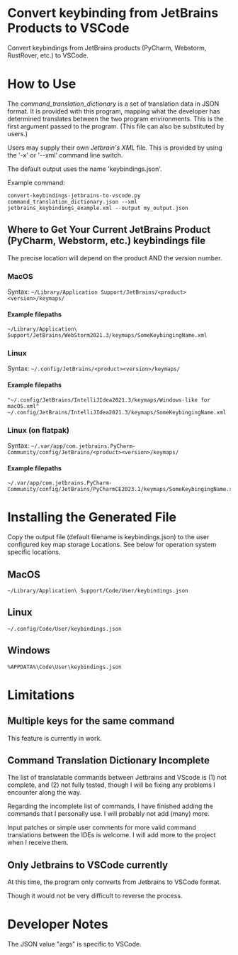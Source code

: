 # Convert keybinding from JetBrains Products to VSCode

Convert keybindings from JetBrains products (PyCharm, Webstorm, RustRover, etc.) to VSCode.

# How to Use

The _command_translation_dictionary_ is a set of translation data in JSON format. It is provided with this program, mapping what the developer has determined translates between the two program environments. This is the first argument passed to the program. (This file can also be substituted by users.)

Users may supply their own _Jetbrain's XML_ file. This is provided by using the '-x' or '--xml' command line switch.

The default output uses the name 'keybindings.json'.

Example command:
```
convert-keybindings-jetbrains-to-vscode.py command_translation_dictionary.json --xml jetbrains_keybindings_example.xml --output my_output.json
```

## Where to Get Your Current JetBrains Product (PyCharm, Webstorm, etc.) keybindings file

The precise location will depend on the product AND the version number.

### MacOS

Syntax: ```~/Library/Application Support/JetBrains/<product><version>/keymaps/```

#### Example filepaths

    ~/Library/Application\ Support/JetBrains/WebStorm2021.3/keymaps/SomeKeybingingName.xml

### Linux

Syntax: ```~/.config/JetBrains/<product><version>/keymaps/```

#### Example filepaths

    "~/.config/JetBrains/IntelliJIdea2021.3/keymaps/Windows-like for macOS.xml"
    ~/.config/JetBrains/IntelliJIdea2021.3/keymaps/SomeKeybingingName.xml

### Linux (on flatpak)

Syntax: ```~/.var/app/com.jetbrains.PyCharm-Community/config/JetBrains/<product><version>/keymaps/```

#### Example filepaths

    ~/.var/app/com.jetbrains.PyCharm-Community/config/JetBrains/PyCharmCE2023.1/keymaps/SomeKeybingingName.xml


# Installing the Generated File

Copy the output file (default filename is keybindings.json) to the user configured key map storage Locations. See below for operation system specific locations.

## MacOS

    ~/Library/Application\ Support/Code/User/keybindings.json

## Linux

    ~/.config/Code/User/keybindings.json

## Windows

    %APPDATA%\Code\User\keybindings.json


# Limitations

## Multiple keys for the same command

This feature is currently in work.

## Command Translation Dictionary Incomplete

The list of translatable commands between Jetbrains and VScode is (1) not complete, and (2) not fully tested, though I will be fixing any problems I encounter along the way.

Regarding the incomplete list of commands, I have finished adding the commands that I personally use. I will probably not add (many) more.

Input patches or simple user comments for more valid command translations between the IDEs is welcome. I will add more to the project when I receive them.

## Only Jetbrains to VSCode currently

At this time, the program only converts from Jetbrains to VSCode format.

Though it would not be very difficult to reverse the process.

# Developer Notes

The JSON value "args" is specific to VSCode.